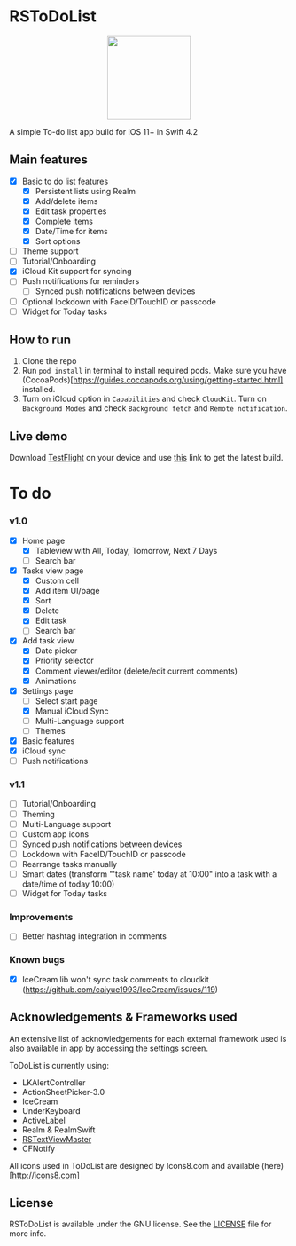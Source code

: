 # RSToDoList

<p align="center">
  <img width="150" height="150" src="https://github.com/iPhoNewsRO/ToDoList/blob/master/Resources/icon.png" />
</p>

A simple To-do list app build for iOS 11+ in Swift 4.2 

## Main features
- [x] Basic to do list features
	- [x] Persistent lists using Realm
	- [x] Add/delete items
	- [x] Edit task properties
	- [x] Complete items
	- [x] Date/Time for items
	- [x] Sort options
- [ ] Theme support
- [ ] Tutorial/Onboarding
- [x] iCloud Kit support for syncing
- [ ] Push notifications for reminders
	- [ ] Synced push notifications between devices
- [ ] Optional lockdown with FaceID/TouchID or passcode
- [ ] Widget for Today tasks

## How to run

1. Clone the repo
2. Run ```pod install``` in terminal to install required pods. Make sure you have (CocoaPods)[https://guides.cocoapods.org/using/getting-started.html] installed.
3. Turn on iCloud option in ```Capabilities``` and check ```CloudKit```. Turn on ```Background Modes``` and check ```Background fetch``` and ```Remote notification```.

## Live demo

Download [TestFlight](https://itunes.apple.com/us/app/testflight/id899247664?mt=8) on your device and use [this](http://l0ng.in/todolist) link to get the latest build.

# To do

### v1.0
- [x] Home page
	- [x] Tableview with All, Today, Tomorrow, Next 7 Days
	- [ ] Search bar
- [x] Tasks view page
	- [x] Custom cell
	- [x] Add item UI/page
	- [x] Sort
	- [x] Delete
	- [x] Edit task
	- [ ] Search bar
- [x] Add task view
	- [x] Date picker
	- [x] Priority selector
	- [x] Comment viewer/editor (delete/edit current comments)
	- [x] Animations
- [x] Settings page
	- [ ] Select start page
	- [x] Manual iCloud Sync
	- [ ] Multi-Language support
	- [ ] Themes 
- [x] Basic features
- [x] iCloud sync
- [ ] Push notifications

### v1.1
- [ ] Tutorial/Onboarding
- [ ] Theming 
- [ ] Multi-Language support
- [ ] Custom app icons
- [ ] Synced push notifications between devices
- [ ] Lockdown with FaceID/TouchID or passcode
- [ ] Rearrange tasks manually
- [ ] Smart dates (transform "'task name' today at 10:00" into a task with a date/time of today 10:00)
- [ ] Widget for Today tasks
 
### Improvements
- [ ] Better hashtag integration in comments

### Known bugs
- [x] IceCream lib won't sync task comments to cloudkit (https://github.com/caiyue1993/IceCream/issues/119)

## Acknowledgements & Frameworks used

An extensive list of acknowledgements for each external framework used is also available in app by accessing the settings screen.

ToDoList is currently using:

 - LKAlertController
 - ActionSheetPicker-3.0
 - IceCream
 - UnderKeyboard
 - ActiveLabel
 - Realm & RealmSwift
 - [RSTextViewMaster](https://github.com/iPhoNewsRO/RSTextViewMaster)
 - CFNotify

All icons used in ToDoList are designed by Icons8.com and available (here)[http://icons8.com]


## License

RSToDoList is available under the GNU license. See the [LICENSE](https://github.com/iPhoNewsRO/ToDoList/blob/master/LICENSE) file for more info.